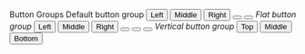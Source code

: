 Button Groups
Default button group
<ButtonGroup>
<Button active>Left</Button>
<Button>Middle</Button>
<Button>Right</Button>
</ButtonGroup>
<ButtonGroup>
<Button compact><i className="fa fa-pencil" /></Button>
<Button compact><i className="fa fa-mail-reply" /></Button>
</ButtonGroup>
Flat button group
<ButtonGroup btnStyle="flat" btnSize="md">
<Button active>Left</Button>
<Button>Middle</Button>
<Button>Right</Button>
</ButtonGroup>
<ButtonGroup btnStyle="flat" btnSize="md">
<Button compact><i className="fa fa-pie-chart" /></Button>
<Button compact><i className="fa fa-line-chart" /></Button>
<Button compact><i className="fa fa-table" /></Button>
</ButtonGroup>
Vertical button group
<ButtonGroup vertical>
<Button>Top</Button>
<Button>Middle</Button>
<Button>Bottom</Button>
</ButtonGroup>
